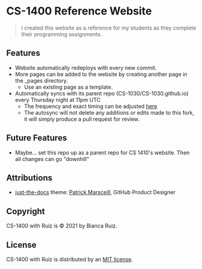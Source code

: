 # CS-1400 Reference Website
> I created this website as a reference for my students as they complete their programming assignments.

## Features
- Website automatically redeploys with every new commit.
- More pages can be added to the website by creating another page in the _pages directory.
  - Use an existing page as a template.
- Automatically syncs with its parent repo (CS-1030/CS-1030.github.io) every Thursday night at 11pm UTC
  - The frequency and exact timing can be adjusted [here](https://github.com/CS-1400/CS-1400.github.io/blob/e3801251b0c36a5188c5e4eec6d3db3e329eef69/.github/workflows/fork-news.yml#L6)
  - The autosync will not delete any additions or edits made to this fork, it will simply produce a pull request for review.

## Future Features
- Maybe... set this repo up as a parent repo for CS 1410's website. Then all changes can go "downhill"

## Attributions
- [just-the-docs](https://github.com/pmarsceill/just-the-docs) theme: [Patrick Marsceill](https://github.com/pmarsceill), GitHub Product Designer

## Copyright
CS-1400 with Ruiz is © 2021 by Bianca Ruiz.

## License
CS-1400 with Ruiz is distributed by an [MIT license]().
